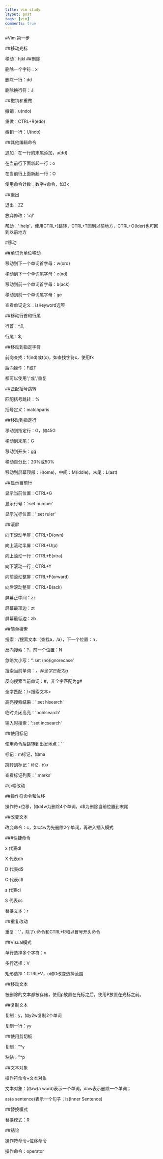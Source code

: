 ```yaml
---
title: vim study
layout: post
tags: [vim]
comments: true
---
```

#Vim 第一步

##移动光标

移动：hjkl
##删除

删除一个字符：x

删除一行：dd

删除换行符：J 

##撤销和重做

撤销：u(ndo)

重做：CTRL+R(edo)

撤销一行：U(ndo)

##其他编辑命令

追加：在一行的末尾添加，a(dd)

在当前行下面新起一行：o

在当前行上面新起一行：O

使用命令计数：数字+命令，如3x

##退出

退出：ZZ

放弃修改：':q!'

帮助：':help'，使用CTRL+]跳转，CTRL+T回到以前地方，CTRL+O(lder)也可回到以前地方

#移动

##单词为单位移动

移动到下一个单词首字母：w(ord)

移动到下一个单词尾字母：e(nd)

移动到前一个单词首字母：b(ack)

移动到前一个单词尾字母：ge

查看单词定义：isKeyword选项

##移动行首和行尾

行首：^,0,<home>

行尾：$,<end>

##移动到指定字符

前向查找：f(ind)或t(o)，如查找字符x，使用fx

后向操作：F或T

都可以使用';'或','重复

##匹配括号跳转

匹配括号跳转：%

括号定义：matchparis

##移动到指定行

移动到指定行：G，如45G

移动到末尾：G

移动到开头：gg

移动百分比：20%或50%

移动到屏幕顶部：H(ome)，中间：M(iddle)，末尾：L(ast)

##显示当前行

显示当前位置：CTRL+G

显示行号：':set number'

显示光标位置：':set ruler'

##滚屏

向下滚动半屏：CTRL+D(own)

向上滚动半屏：CTRL+U(p)

向上滚动一行：CTRL+E(xtra)

向下滚动一行：CTRL+Y

向前滚动整屏：CTRL+F(orward)

向后滚动整屏：CTRL+B(ack)

屏幕正中间：zz

屏幕最顶边：zt

屏幕最低边：zb

##简单搜索

搜索：/搜索文本（查找a，/a），下一个位置：n，

反向搜索：?，前一个位置：N

忽略大小写：‘':set (no)ignorecase'

搜索当前单词：*，非全字匹配为g*

反向搜索当前单词：#，非全字匹配为g#

全字匹配：/\<搜索文本\>

高亮搜索结果：':set hlsearch'

临时关闭高亮：'nohlsearch'

输入时搜索：':set incsearch'

##使用标记

使用命令后跳转到出发地点：``

标记：m标记，如ma

跳转到标记：`标记，如`a

查看标记列表：':marks'

#小幅改动

##操作符命令和位移

操作符+位移，如d4w为删除4个单词，d$为删除当前位置到末尾

##改变文本

改变命令：c，如c4w为先删除2个单词，再进入插入模式

###快捷命令

x 代表dl

X 代表dh

D 代表d$

C 代表c$

s 代表cl

S 代表cc

替换文本：r

##重复改动

重复：'.'，除了u命令和CTRL+R和以冒号开头命令

##Visual模式

单行选择多个字符：v

多行选择：V

矩形选择：CTRL+V，o和O改变选择范围

##移动文本

被删除的文本都被存储，使用p放置在光标之后，使用P放置在光标之前。

##复制文本

复制：y，如y2w复制2个单词

复制一行：yy

##使用剪切板

复制："*y

粘贴："*p

##文本对象

操作符命令+文本对象

文本对象：如aw(a word)表示一个单词，daw表示删除一个单词；

as(a sentence)表示一个句子；is(Inner Sentence)

##替换模式

替换模式：R

##结论

操作符命令+位移命令

操作命令：operator



